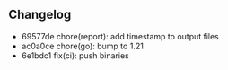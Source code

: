 ## Changelog
* 69577de chore(report): add timestamp to output files
* ac0a0ce chore(go): bump to 1.21
* 6e1bdc1 fix(ci): push binaries
